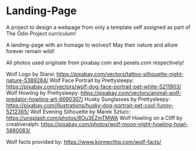 # Landing-Page
A project to design a webpage from only a template self assigned as part of The Odin Project curriculum!

A landing-page with an homage to wolves!! May their nature and allure forever remain wild!

All photos used originate from pixabay.com and pexels.com respectively!

Wolf Logo by Starsi: https://pixabay.com/vectors/tattoo-silhouette-night-nature-5389284/
Wolf Face Portrait by Prettysleepy: https://pixabay.com/vectors/wolf-dog-face-portrait-pet-white-5211903/
Wolf Howling by Prettysleepy: https://pixabay.com/vectors/animal-wolf-predator-howling-art-6690307/
Husky Sunglasses by Prettysleepy: https://pixabay.com/illustrations/husky-dog-portrait-pet-cool-funny-5212365/
Wolf Evening Silhouette by Marek Szturc: https://unsplash.com/photos/8Ou3EZmTMWA
Wolf Howling on a Cliff by creativeralph: https://pixabay.com/photos/wolf-moon-night-howling-howl-5880083/

Wolf facts provided by: https://www.konnecthq.com/wolf-facts/